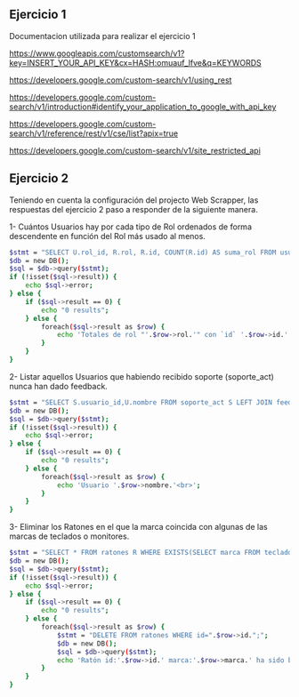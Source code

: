 
## Ejercicio 1
Documentacion utilizada para realizar el ejercicio 1

https://www.googleapis.com/customsearch/v1?key=INSERT_YOUR_API_KEY&cx=HASH:omuauf_lfve&q=KEYWORDS

https://developers.google.com/custom-search/v1/using_rest

https://developers.google.com/custom-search/v1/introduction#identify_your_application_to_google_with_api_key

https://developers.google.com/custom-search/v1/reference/rest/v1/cse/list?apix=true

https://developers.google.com/custom-search/v1/site_restricted_api


## Ejercicio 2
Teniendo en cuenta la configuración del projecto Web Scrapper, las respuestas del ejercicio 2 paso a responder de la siguiente manera.

1- Cuántos Usuarios hay por cada tipo de Rol ordenados de forma descendente en función del Rol más usado al menos.
```bash
$stmt = "SELECT U.rol_id, R.rol, R.id, COUNT(R.id) AS suma_rol FROM usuarios U LEFT JOIN roles R ON R.id = U.rol_id GROUP BY U.rol_id ORDER BY suma_rol DESC;";
$db = new DB();
$sql = $db->query($stmt);
if (!isset($sql->result)) {
    echo $sql->error;
} else {
    if ($sql->result == 0) {
        echo "0 results";
    } else {
        foreach($sql->result as $row) {
            echo 'Totales de rol "'.$row->rol.'" con `id` '.$row->id.' = '.$row->suma_rol.'<br>';
        }
    }
}
```
2- Listar aquellos Usuarios que habiendo recibido soporte (soporte_act) nunca han dado feedback.
```bash
$stmt = "SELECT S.usuario_id,U.nombre FROM soporte_act S LEFT JOIN feedback F ON F.usuario_id = S.usuario_id LEFT JOIN usuarios U ON U.id = S.usuario_id WHERE F.usuario_id IS NULL";
$db = new DB();
$sql = $db->query($stmt);
if (!isset($sql->result)) {
    echo $sql->error;
} else {
    if ($sql->result == 0) {
        echo "0 results";
    } else {
        foreach($sql->result as $row) {
            echo 'Usuario '.$row->nombre.'<br>';
        }
    }
}
```
3- Eliminar los Ratones en el que la marca coincida con algunas de las marcas de teclados o monitores.
```bash
$stmt = "SELECT * FROM ratones R WHERE EXISTS(SELECT marca FROM teclados WHERE marca=R.marca) OR EXISTS(SELECT marca FROM monitores WHERE marca=R.marca)";
$db = new DB();
$sql = $db->query($stmt);
if (!isset($sql->result)) {
    echo $sql->error;
} else {
    if ($sql->result == 0) {
        echo "0 results";
    } else {
        foreach($sql->result as $row) {
            $stmt = "DELETE FROM ratones WHERE id=".$row->id.";";
            $db = new DB();
            $sql = $db->query($stmt);
            echo 'Ratón id:'.$row->id.' marca:'.$row->marca.' ha sido borrado de la tabla `ratones`<br>';
        }
    }
}
```